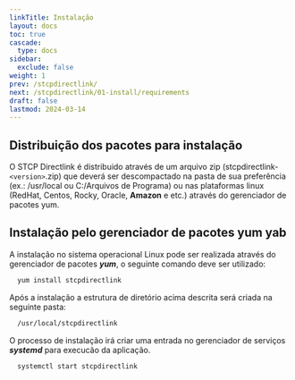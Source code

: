 ```yaml
---
linkTitle: Instalação
layout: docs
toc: true
cascade:
  type: docs
sidebar:
  exclude: false
weight: 1
prev: /stcpdirectlink/
next: /stcpdirectlink/01-install/requirements
draft: false
lastmod: 2024-03-14
---
```

## Distribuição dos pacotes para instalação

O STCP Directlink é distribuido através de um arquivo zip (stcpdirectlink-`<version>`.zip) que deverá ser descompactado na pasta de sua preferência (ex.: /usr/local ou C:/Arquivos de Programa) ou nas plataformas linux (RedHat, Centos, Rocky, Oracle, **Amazon** e etc.) através do gerenciador de pacotes yum.

## Instalação pelo gerenciador de pacotes yum yab
A instalação no sistema operacional Linux pode ser realizada através do gerenciador de pacotes ***yum***, o seguinte comando deve ser utilizado:

``` bash
  yum install stcpdirectlink
```

Após a instalação a estrutura de diretório acima descrita será criada na seguinte pasta:
``` bash
  /usr/local/stcpdirectlink
```

O processo de instalação irá criar uma entrada no gerenciador de serviços ***systemd*** para execucão da aplicação.
``` bash
  systemctl start stcpdirectlink
```
